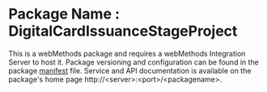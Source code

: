 # Package Name : DigitalCardIssuanceStageProject
This is a webMethods package and requires a webMethods Integration Server to host it. Package versioning and configuration can be found in the package [manifest](./DigitalCardIssuanceStageProject/manifest.v3) file. Service and API documentation is available on the package's home page http://&lt;server&gt;:&lt;port&gt;/&lt;packagename>.